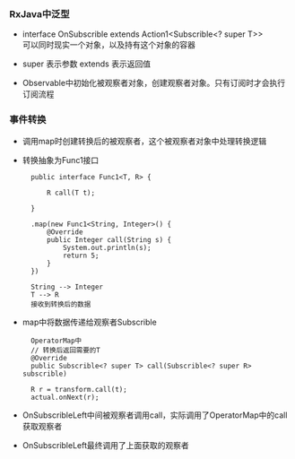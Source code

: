 ### RxJava中泛型

- interface OnSubscrible<T> extends Action1<Subscrible<? super T>>  
    可以同时现实一个对象，以及持有这个对象的容器  

- super 表示参数   extends 表示返回值

- Observable中初始化被观察者对象，创建观察者对象。只有订阅时才会执行订阅流程

### 事件转换 

- 调用map时创建转换后的被观察者，这个被观察者对象中处理转换逻辑

- 转换抽象为Func1接口

        public interface Func1<T, R> {

            R call(T t);

        } 

        .map(new Func1<String, Integer>() {
            @Override
            public Integer call(String s) {
                System.out.println(s);
                return 5;
            }
        })   

        String --> Integer  
        T --> R  
        接收到转换后的数据  

- map中将数据传递给观察者Subscrible        

        OperatorMap中
        // 转换后返回需要的T
        @Override
        public Subscrible<? super T> call(Subscrible<? super R> subscrible)

        R r = transform.call(t);
        actual.onNext(r);

- OnSubscribleLeft中间被观察者调用call，实际调用了OperatorMap中的call获取观察者

- OnSubscribleLeft最终调用了上面获取的观察者

